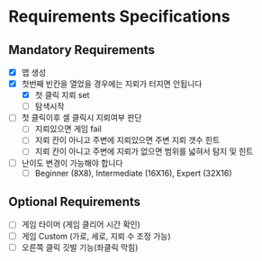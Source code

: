 # Requirements Specifications

## Mandatory Requirements
- [x] 맵 생성
- [x] 첫번째 빈칸을 열었을 경우에는 지뢰가 터지면 안됩니다 
    - [x] 첫 클릭 지뢰 set
    - [ ] 탐색시작
- [ ] 첫 클릭이후 셀 클릭시 지뢰여부 판단
  - [ ] 지뢰있으면 게임 fail
  - [ ] 지뢰 칸이 아니고 주변에 지뢰있으면 주변 지뢰 갯수 힌트
  - [ ] 지뢰 칸이 아니고 주변에 지뢰가 없으면 범위를 넓혀서 탐지 및 힌트 
- [ ] 난이도 변경이 가능해야 합니다
    - [ ] Beginner (8X8), Intermediate (16X16), Expert (32X16)

## Optional Requirements
- [ ] 게임 타이머 (게임 클리어 시간 확인)
- [ ] 게임 Custom (가로, 세로, 지뢰 수 조정 가능)
- [ ] 오른쪽 클릭 깃발 기능(좌클릭 막힘)